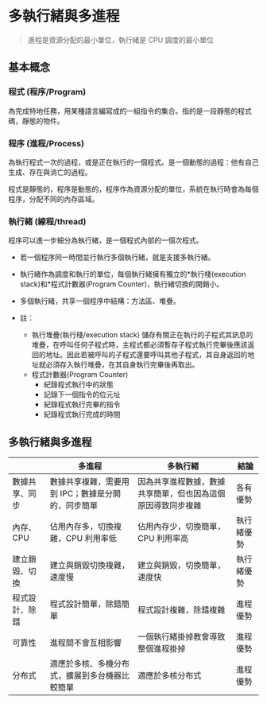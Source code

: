 # 多執行緒與多進程

> 進程是資源分配的最小單位，執行緒是 CPU 調度的最小單位

## 基本概念

### 程式 (程序/Program)

為完成特地任務，用某種語言編寫成的一組指令的集合。指的是一段靜態的程式碼，靜態的物件。

### 程序 (進程/Process)

為執行程式一次的過程，或是正在執行的一個程式。是一個動態的過程：他有自己生成、存在與消亡的過程。

程式是靜態的，程序是動態的，程序作為資源分配的單位，系統在執行時會為每個程序，分配不同的內存區域。

### 執行緒 (線程/thread)

程序可以進一步細分為執行緒，是一個程式內部的一個次程式。

- 若一個程序同一時間並行執行多個執行緒，就是支援多執行緒。
- 執行緒作為調度和執行的單位，每個執行緒擁有獨立的\*執行棧(execution stack)和\*程式計數器(Program Counter)，執行緒切換的開銷小。
- 多個執行緒，共享一個程序中結構：方法區、堆疊。

- 註：
  - 執行堆疊(執行棧/execution stack) 儲存有關正在執行的子程式其訊息的堆疊，在呼叫任何子程式時，主程式都必須暫存子程式執行完畢後應該返回的地址。因此若被呼叫的子程式還要呼叫其他子程式，其自身返回的地址就必須存入執行堆疊，在其自身執行完畢後再取出。
  - 程式計數器(Program Counter)
    - 紀錄程式執行中的狀態
    - 記錄下一個指令的位元址
    - 紀錄程式執行完畢的指令
    - 紀錄程式執行完成的時間

## 多執行緒與多進程

|                | 多進程                                             | 多執行緒                                                     | 結論       |
| -------------- | -------------------------------------------------- | ------------------------------------------------------------ | ---------- |
| 數據共享、同步 | 數據共享複雜，需要用到 IPC；數據是分開的，同步簡單 | 因為共享進程數據，數據共享簡單，但也因為這個原因導致同步複雜 | 各有優勢   |
| 內存、CPU      | 佔用內存多，切換複雜，CPU 利用率低                 | 佔用內存少，切換簡單，CPU 利用率高                           | 執行緒優勢 |
| 建立銷毀、切換 | 建立與銷毀切換複雜，速度慢                         | 建立與銷毀，切換簡單，速度快                                 | 執行緒優勢 |
| 程式設計、除錯 | 程式設計簡單，除錯簡單                             | 程式設計複雜，除錯複雜                                       | 進程優勢   |
| 可靠性         | 進程間不會互相影響                                 | 一個執行緒掛掉教會導致整個進程掛掉                           | 進程優勢   |
| 分布式         | 適應於多核、多機分布式，擴展到多台機器比較簡單     | 適應於多核分布式                                             | 進程優勢   |
